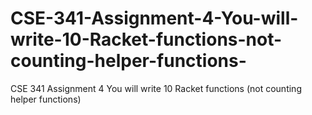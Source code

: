 # CSE-341-Assignment-4-You-will-write-10-Racket-functions-not-counting-helper-functions-
CSE 341 Assignment 4 You will write 10 Racket functions (not counting helper functions)
